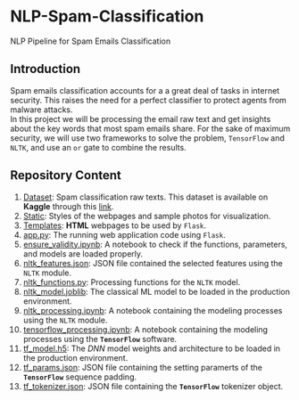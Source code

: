 # NLP-Spam-Classification
NLP Pipeline for Spam Emails Classification
## Introduction
Spam emails classification accounts for a a great deal of tasks in internet security. This raises the need for a perfect classifier to protect agents from malware attacks.<br>In this project we will be processing the email raw text and get insights about the key words that most spam emails share. For the sake of maximum security, we will use two frameworks to solve the problem, `TensorFlow` and `NLTK`, and use an `or` gate to combine the results.
## Repository Content
01. [Dataset](https://github.com/E-Hossam96/NLP-Spam-Classification/tree/main/dataset): Spam classification raw texts. This dataset is available on **Kaggle** through this [link](https://www.kaggle.com/datasets/chandramoulinaidu/spam-classification-for-basic-nlp).
02. [Static](https://github.com/E-Hossam96/NLP-Spam-Classification/tree/main/static): Styles of the webpages and sample photos for visualization.
03. [Templates](https://github.com/E-Hossam96/NLP-Spam-Classification/tree/main/templates): **HTML** webpages to be used by `Flask`.
04. [app.py](https://github.com/E-Hossam96/NLP-Spam-Classification/blob/main/app.py): The running web application code using `Flask`.
05. [ensure_validity.ipynb](https://github.com/E-Hossam96/NLP-Spam-Classification/blob/main/ensure_validity.ipynb): A notebook to check if the functions, parameters, and models are loaded properly.
06. [nltk_features.json](https://github.com/E-Hossam96/NLP-Spam-Classification/blob/main/nltk_features.json): JSON file contained the selected features using the `NLTK` module.
07. [nltk_functions.py](https://github.com/E-Hossam96/NLP-Spam-Classification/blob/main/nltk_functions.py): Processing functions for the `NLTK` model.
08. [nltk_model.joblib](https://github.com/E-Hossam96/NLP-Spam-Classification/blob/main/nltk_model.joblib): The classical ML model to be loaded in the production environment.
09. [nltk_processing.ipynb](https://github.com/E-Hossam96/NLP-Spam-Classification/blob/main/nltk_processing.ipynb): A notebook containing the modeling processes using the `NLTK` module.
10. [tensorflow_processing.ipynb](https://github.com/E-Hossam96/NLP-Spam-Classification/blob/main/tensorflow_processing.ipynb): A notebook containing the modeling processes using the **`TensorFlow`** software.
11. [tf_model.h5](https://github.com/E-Hossam96/NLP-Spam-Classification/blob/main/tf_model.h5): The *DNN* model weights and architecture to be loaded in the production environment.
12. [tf_params.json](https://github.com/E-Hossam96/NLP-Spam-Classification/blob/main/tf_params.json): JSON file containing the setting paramerts of the **`TensorFlow`** sequence padding.
13. [tf_tokenizer.json](https://github.com/E-Hossam96/NLP-Spam-Classification/blob/main/tf_tokenizer.json): JSON file containing the **`TensorFlow`** tokenizer object.
